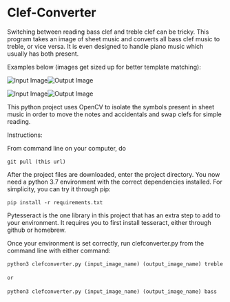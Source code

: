 # Clef-Converter
Switching between reading bass clef and treble clef can be tricky. This program takes an image of sheet music and converts all bass clef music to treble, or vice versa. It is even designed to handle piano music which usually has both present.

Examples below (images get sized up for better template matching):


![Input Image](<img src="https://github.com/DJVonrhein/Clef-Converter/blob/main/examples/obsessed.png">)![Output Image](<img src="https://github.com/DJVonrhein/Clef-Converter/blob/main/examples/obsessed-to-treble.png">)

![Input Image](<img src="https://github.com/DJVonrhein/Clef-Converter/blob/main/examples/takefive.png" >)![Output Image](<img src="https://github.com/DJVonrhein/Clef-Converter/blob/main/examples/takefive-to-bass.png">)

This python project uses OpenCV to isolate the symbols present in sheet music in order to move the notes and accidentals and swap clefs for simple reading.

Instructions:

  From command line on your computer, do 
  
    git pull (this url)
    
  After the project files are downloaded, enter the project directory. You now need a python 3.7 environment with the correct dependencies installed. For simplicity, you can try it through pip:   
  
    pip install -r requirements.txt  

  Pytesseract is the one library in this project that has an extra step to add to your environment. It requires you to first install tesseract, either through github or homebrew.
    
  Once your environment is set correctly, run clefconverter.py from the command line with either command: 
  
    python3 clefconverter.py (input_image_name) (output_image_name) treble 
    
    or
    
    python3 clefconverter.py (input_image_name) (output_image_name) bass 

  

